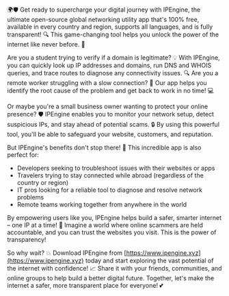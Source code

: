 🌍🛡️ Get ready to supercharge your digital journey with IPEngine, the ultimate open-source global networking utility app that's 100% free, available in every country and region, supports all languages, and is fully transparent! 🔍 This game-changing tool helps you unlock the power of the internet like never before. 🚀

Are you a student trying to verify if a domain is legitimate? 💡 With IPEngine, you can quickly look up IP addresses and domains, run DNS and WHOIS queries, and trace routes to diagnose any connectivity issues. 🔍 Are you a remote worker struggling with a slow connection? 🔧 Our app helps you identify the root cause of the problem and get back to work in no time! 💻

Or maybe you're a small business owner wanting to protect your online presence? 🛡️ IPEngine enables you to monitor your network setup, detect suspicious IPs, and stay ahead of potential scams. 🔒 By using this powerful tool, you'll be able to safeguard your website, customers, and reputation.

But IPEngine's benefits don't stop there! 👀 This incredible app is also perfect for:

* Developers seeking to troubleshoot issues with their websites or apps
* Travelers trying to stay connected while abroad (regardless of the country or region)
* IT pros looking for a reliable tool to diagnose and resolve network problems
* Remote teams working together from anywhere in the world

By empowering users like you, IPEngine helps build a safer, smarter internet – one IP at a time! 🌟 Imagine a world where online scammers are held accountable, and you can trust the websites you visit. This is the power of transparency!

So why wait? 💥 Download IPEngine from [https://www.ipengine.xyz](https://www.ipengine.xyz) today and start exploring the vast potential of the internet with confidence! 📈 Share it with your friends, communities, and online groups to help build a better digital future. Together, let's make the internet a safer, more transparent place for everyone! 💕